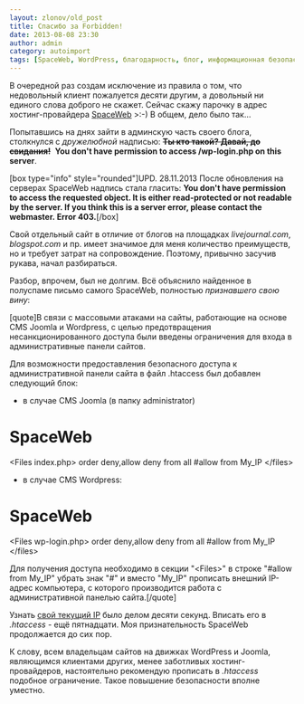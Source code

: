 ```yaml
---
layout: zlonov/old_post
title: Спасибо за Forbidden!
date: 2013-08-08 23:30
author: admin
category: autoimport
tags: [SpaceWeb, WordPress, благодарность, блог, информационная безопасность, сайтоведение, случай из жизни]
---
```

В очередной раз создам исключение из правила о том, что недовольный клиент пожалуется десяти другим, а довольный ни единого слова доброго не скажет. Сейчас скажу парочку в адрес хостинг-провайдера <a href="http://sweb.ru/" target="_blank">SpaceWeb</a> &gt;:-) В общем, дело было так... 

Попытавшись на днях зайти в админскую часть своего блога, столкнулся с <em>дружелюбной</em> надписью: <del><strong>Ты кто такой? Давай, до свидания!</strong></del>  <strong>You don't have permission to access /wp-login.php on this server</strong>.

[box type="info" style="rounded"]UPD. 28.11.2013 После обновления на серверах SpaceWeb надпись стала гласить: <strong>You don't have permission to access the requested object. It is either read-protected or not readable by the server. If you think this is a server error, please contact the webmaster. Error 403.</strong>[/box]

Свой отдельный сайт в отличие от блогов на площадках <em>livejournal.com</em>, <em>blogspot.com</em> и пр. имеет значимое для меня количество преимуществ, но и требует затрат на сопровождение. Поэтому, привычно засучив рукава, начал разбираться.

Разбор, впрочем, был не долгим. Всё объяснило найденное в полуспаме письмо самого SpaceWeb, полностью <em>признавшего</em> <em>свою вину</em>:

[quote]В связи с массовыми атаками на сайты, работающие на основе CMS Joomla и Wordpress, с целью предотвращения несанкционированного доступа были введены ограничения для входа в административные панели сайтов.

Для возможности предоставления безопасного доступа к административной панели сайта в файл .htaccess был добавлен следующий блок:
- в случае CMS Joomla (в папку administrator)
# SpaceWeb
&lt;Files index.php&gt;
order deny,allow
deny from all
#allow from My_IP
&lt;/files&gt;

- в случае CMS Wordpress:
# SpaceWeb
&lt;Files wp-login.php&gt;
order deny,allow
deny from all
#allow from My_IP
&lt;/files&gt;

Для получения доступа необходимо в секции "&lt;Files&gt;" в строке "#allow from My_IP" убрать знак "#" и вместо "My_IP" прописать внешний IP-адрес компьютера, с которого производится работа с административной панелью сайта.[/quote]

Узнать <a href="http://internet.yandex.ru/" target="_blank">свой текущий IP</a> было делом десяти секунд. Вписать его в <em>.htaccess</em> - ещё пятнадцати. Моя признательность SpaceWeb продолжается до сих пор.

К слову, всем владельцам сайтов на движках WordPress и Joomla, являющимся клиентами других, менее заботливых хостинг-провайдеров, настоятельно рекомендую прописать в <em>.htaccess</em> подобное ограничение. Такое повышение безопасности вполне уместно.
